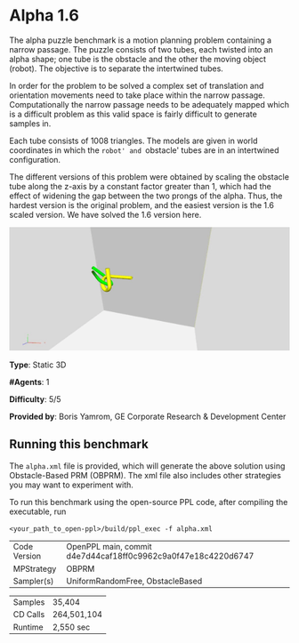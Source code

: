 # Alpha 1.6
The alpha puzzle benchmark is a motion planning problem containing a narrow passage. The puzzle consists of two tubes, each twisted into an alpha shape; one tube is the obstacle and the other the moving object (robot). The objective is to separate the intertwined tubes.

In order for the problem to be solved a complex set of translation and orientation movements need to take place within the narrow passage. Computationally the narrow passage needs to be adequately mapped which is a difficult problem as this valid space is fairly difficult to generate samples in.

Each tube consists of 1008 triangles. The models are given in world coordinates in which the `robot' and `obstacle' tubes are in an intertwined configuration.

The different versions of this problem were obtained by scaling the obstacle tube along the z-axis by a constant factor greater than 1, which had the effect of widening the gap between the two prongs of the alpha. Thus, the hardest version is the original problem, and the easiest version is the 1.6 scaled version. We have solved the 1.6 version here. 

![Alt Text](media/alpha1.6.gif)

__Type__: Static 3D

__#Agents__: 1

__Difficulty__: 5/5

__Provided by__: Boris Yamrom, GE Corporate Research & Development Center

## Running this benchmark
The ```alpha.xml``` file is provided, which will generate the above solution using Obstacle-Based PRM (OBPRM). The xml file also includes other strategies you may want to experiment with.

To run this benchmark using the open-source PPL code, after compiling the executable, run

```
<your_path_to_open-ppl>/build/ppl_exec -f alpha.xml
```

|  |  |
| ------ | ------ |
| Code Version       |  OpenPPL main, commit d4e7d44caf18ff0c9962c9a0f47e18c4220d6747 |
| MPStrategy       |   OBPRM     |
| Sampler(s)       |   UniformRandomFree, ObstacleBased     |

|  |  |
| ------ | ------ |
| Samples       |   35,404    |
| CD Calls       |   264,501,104   |
| Runtime       |    2,550 sec   |

